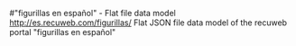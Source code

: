 #"figurillas en español" - Flat file data model
http://es.recuweb.com/figurillas/
Flat JSON file data model of the recuweb portal "figurillas en español"
